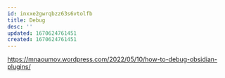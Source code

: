 ```yaml
---
id: inxxe2gwrqbzz63s6vtolfb
title: Debug
desc: ''
updated: 1670624761451
created: 1670624761451
---
```

https://mnaoumov.wordpress.com/2022/05/10/how-to-debug-obsidian-plugins/
